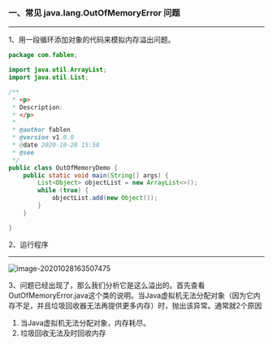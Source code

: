 ### 一、常见 java.lang.OutOfMemoryError 问题

------

1、用一段循环添加对象的代码来模拟内存溢出问题。

```java
package com.fablen;

import java.util.ArrayList;
import java.util.List;

/**
 * <p>
 * Description:
 * </p>
 *
 * @author fablen
 * @version v1.0.0
 * @date 2020-10-28 15:58
 * @see
 */
public class OutOfMemoryDemo {
    public static void main(String[] args) {
        List<Object> objectList = new ArrayList<>();
        while (true) {
            objectList.add(new Object());
        }
    }

}

```

2、运行程序

------

![image-20201028163507475](D:\IdeaProjects\jvm\docs\images\OutOfMemoryError.png)

3、问题已经出现了，那么我们分析它是这么溢出的。首先查看OutOfMemoryError.java这个类的说明。当Java虚拟机无法分配对象（因为它内存不足，并且垃圾回收器无法再提供更多内存）时，抛出该异常。通常就2个原因

1. 当Java虚拟机无法分配对象，内存耗尽。
2. 垃圾回收无法及时回收内存








